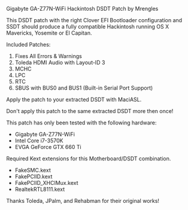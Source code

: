 Gigabyte GA-Z77N-WiFi Hackintosh DSDT Patch by Mrengles

This DSDT patch with the right Clover EFI Bootloader configuration and SSDT should produce a fully compatible Hackintosh running OS X Mavericks, Yosemite or El Capitan.

Included Patches:

1. Fixes All Errors & Warnings
2. Toleda HDMI Audio with Layout-ID 3
3. MCHC
4. LPC
5. RTC
6. SBUS with BUS0 and BUS1 (Built-in Serial Port Support)

Apply the patch to your extracted DSDT with MaciASL.

Don't apply this patch to the same extracted DSDT more then once!

This patch has only been tested with the following hardware:

- Gigabyte GA-Z77N-WiFi
- Intel Core i7-3570K
- EVGA GeForce GTX 660 Ti

Required Kext extensions for this Motherboard/DSDT combination.

- FakeSMC.kext
- FakePCIID.kext
- FakePCIID_XHCIMux.kext
- RealtekRTL8111.kext

Thanks Toleda, JPalm, and Rehabman for their original works!
